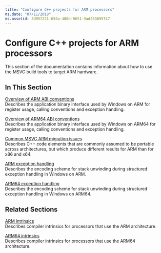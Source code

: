 ```yaml
---
title: "Configure C++ projects for ARM processors"
ms.date: "07/11/2018"
ms.assetid: 3d95f221-656a-480d-9651-9ad263895747
---
```

# Configure C++ projects for ARM processors

This section of the documentation contains information about how to use the MSVC build tools to target ARM hardware.

## In This Section

[Overview of ARM ABI conventions](overview-of-arm-abi-conventions.md)\
Describes the application binary interface used by Windows on ARM for register usage, calling conventions and exception handling.

[Overview of ARM64 ABI conventions](arm64-windows-abi-conventions.md)\
Describes the application binary interface used by Windows on ARM64 for register usage, calling conventions and exception handling.

[Common MSVC ARM migration issues](common-visual-cpp-arm-migration-issues.md)\
Describes C++ code elements that are commonly assumed to be portable across architectures, but which produce different results for ARM than for x86 and x64.

[ARM exception handling](arm-exception-handling.md)\
Describes the encoding scheme for stack unwinding during structured exception handling in Windows on ARM.

[ARM64 exception handling](arm64-exception-handling.md)\
Describes the encoding scheme for stack unwinding during structured exception handling in Windows on ARM64.

## Related Sections

[ARM intrinsics](../intrinsics/arm-intrinsics.md)\
Describes compiler intrinsics for processors that use the ARM architecture.

[ARM64 intrinsics](../intrinsics/arm-intrinsics.md)\
Describes compiler intrinsics for processors that use the ARM64 architecture.
